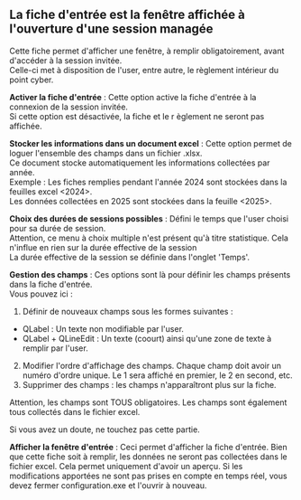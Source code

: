## La fiche d'entrée est la fenêtre affichée à l'ouverture d'une session managée


Cette fiche permet d'afficher une fenêtre, à remplir obligatoirement, avant d'accéder à la session invitée.<br>
Celle-ci met à disposition de l'user, entre autre, le règlement intérieur du point cyber. 


**Activer la fiche d'entrée** : Cette option active la fiche d'entrée à la connexion de la session invitée.<br>
Si cette option est désactivée, la fiche et le r
èglement ne seront pas affichée.

**Stocker les informations dans un document excel** : Cette option permet de loguer l'ensemble des champs dans un fichier .xlsx.<br>
Ce document stocke automatiquement les informations collectées par année.<br>
Exemple : Les fiches remplies pendant l'année 2024 sont stockées dans la feuilles excel <2024>.<br>
Les données collectées en 2025 sont stockées dans la feuille <2025>.<br>



**Choix des durées de sessions possibles** : Défini le temps que l'user choisi pour sa durée de session.<br>
Attention, ce menu à choix multiple n'est présent qu'à titre statistique. Cela n'influe en rien sur la durée effective de la session<br>
La durée effective de la session se définie dans l'onglet 'Temps'.



**Gestion des champs** : Ces options sont là pour définir les champs présents dans la fiche d'entrée.<br>
Vous pouvez ici :
1. Définir de nouveaux champs sous les formes suivantes :
- QLabel : Un texte non modifiable par l'user.
- QLabel + QLineEdit : Un texte (coourt) ainsi qu'une zone de texte à remplir par l'user.
2. Modifier l'ordre d'affichage des champs. Chaque champ doit avoir un numéro d'ordre unique. Le 1 sera affiché en premier, le 2 en second, etc.
3. Supprimer des champs : les champs n'apparaîtront plus sur la fiche.



Attention, les champs sont TOUS obligatoires. Les champs sont également tous collectés dans le fichier excel.



Si vous avez un doute, ne touchez pas cette partie.



**Afficher la fenêtre d'entrée** : Ceci permet d'afficher la fiche d'entrée. Bien que cette fiche soit à remplir, les données ne seront pas collectées dans le fichier excel. Cela permet uniquement d'avoir un aperçu.
Si les modifications apportées ne sont pas prises en compte en temps réel, vous devez fermer configuration.exe et l'ouvrir à nouveau.